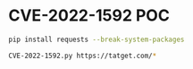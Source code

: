 # CVE-2022-1592 POC

```bash
pip install requests --break-system-packages
```
```bash
CVE-2022-1592.py https://tatget.com/*
```
